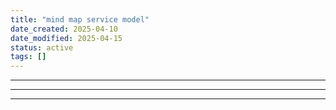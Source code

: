 ```yaml
---
title: "mind map service model"
date_created: 2025-04-10
date_modified: 2025-04-15
status: active
tags: []
---
```


---

---

---


